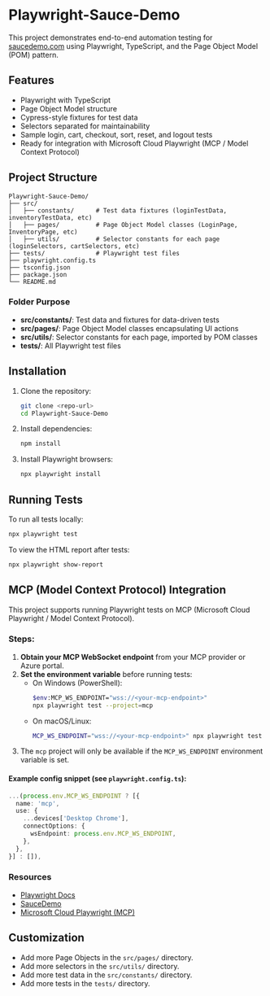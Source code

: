 # Playwright-Sauce-Demo

This project demonstrates end-to-end automation testing for [saucedemo.com](https://www.saucedemo.com/) using Playwright, TypeScript, and the Page Object Model (POM) pattern.

## Features
- Playwright with TypeScript
- Page Object Model structure
- Cypress-style fixtures for test data
- Selectors separated for maintainability
- Sample login, cart, checkout, sort, reset, and logout tests
- Ready for integration with Microsoft Cloud Playwright (MCP / Model Context Protocol)

## Project Structure
```
Playwright-Sauce-Demo/
├── src/
│   ├── constants/      # Test data fixtures (loginTestData, inventoryTestData, etc)
│   ├── pages/          # Page Object Model classes (LoginPage, InventoryPage, etc)
│   ├── utils/          # Selector constants for each page (loginSelectors, cartSelectors, etc)
├── tests/              # Playwright test files
├── playwright.config.ts
├── tsconfig.json
├── package.json
└── README.md
```

### Folder Purpose
- **src/constants/**: Test data and fixtures for data-driven tests
- **src/pages/**: Page Object Model classes encapsulating UI actions
- **src/utils/**: Selector constants for each page, imported by POM classes
- **tests/**: All Playwright test files

## Installation
1. Clone the repository:
   ```sh
   git clone <repo-url>
   cd Playwright-Sauce-Demo
   ```
2. Install dependencies:
   ```sh
   npm install
   ```
3. Install Playwright browsers:
   ```sh
   npx playwright install
   ```

## Running Tests
To run all tests locally:
```sh
npx playwright test
```
To view the HTML report after tests:
```sh
npx playwright show-report
```

## MCP (Model Context Protocol) Integration
This project supports running Playwright tests on MCP (Microsoft Cloud Playwright / Model Context Protocol).

### Steps:
1. **Obtain your MCP WebSocket endpoint** from your MCP provider or Azure portal.
2. **Set the environment variable** before running tests:
   - On Windows (PowerShell):
     ```sh
     $env:MCP_WS_ENDPOINT="wss://<your-mcp-endpoint>"
     npx playwright test --project=mcp
     ```
   - On macOS/Linux:
     ```sh
     MCP_WS_ENDPOINT="wss://<your-mcp-endpoint>" npx playwright test --project=mcp
     ```
3. The `mcp` project will only be available if the `MCP_WS_ENDPOINT` environment variable is set.

#### Example config snippet (see `playwright.config.ts`):
```ts
...(process.env.MCP_WS_ENDPOINT ? [{
  name: 'mcp',
  use: {
    ...devices['Desktop Chrome'],
    connectOptions: {
      wsEndpoint: process.env.MCP_WS_ENDPOINT,
    },
  },
}] : []),
```

### Resources
- [Playwright Docs](https://playwright.dev/docs/intro)
- [SauceDemo](https://www.saucedemo.com/)
- [Microsoft Cloud Playwright (MCP)](https://learn.microsoft.com/en-us/azure/developer/devcenter/test-base/playwright/overview)

## Customization
- Add more Page Objects in the `src/pages/` directory.
- Add more selectors in the `src/utils/` directory.
- Add more test data in the `src/constants/` directory.
- Add more tests in the `tests/` directory.